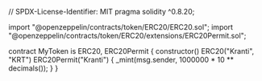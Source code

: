 // SPDX-License-Identifier: MIT
pragma solidity ^0.8.20;

import "@openzeppelin/contracts/token/ERC20/ERC20.sol";
import "@openzeppelin/contracts/token/ERC20/extensions/ERC20Permit.sol";

contract MyToken is ERC20, ERC20Permit {
    constructor() ERC20("Kranti", "KRT") ERC20Permit("Kranti") {
        _mint(msg.sender, 1000000 * 10 ** decimals());
    }
    }
